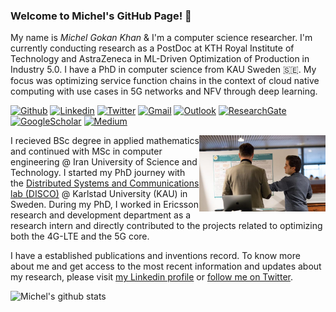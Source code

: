 ### Welcome to Michel's GitHub Page! 👋

My name is _Michel Gokan Khan_ & I'm a computer science researcher. I'm currently conducting research as a PostDoc at KTH Royal Institute of Technology and AstraZeneca in ML-Driven Optimization of Production in Industry 5.0. I have a PhD in computer science from KAU Sweden 🇸🇪. My focus was optimizing service function chains in the context of cloud native computing with use cases in 5G networks and NFV through deep learning.

[![Github](https://img.shields.io/badge/-Github-000?style=flat&logo=Github&logoColor=white)](https://github.com/MichelGokan)
[![Linkedin](https://img.shields.io/badge/-LinkedIn-blue?style=flat&logo=Linkedin&logoColor=white)](https://www.linkedin.com/in/michelgokan/)
[![Twitter](https://img.shields.io/twitter/url?style=social&url=https://twitter.com/KristinaUlicna)](https://twitter.com/michelgokan)
[![Gmail](https://img.shields.io/badge/-Gmail-critical?style=flat-square&logo=Gmail&logoColor=white&link=mailto:gokan.michel@gmail.com)](mailto:gokan.michel@gmail.com)
[![Outlook](https://img.shields.io/badge/-Outlook-0078D4?style=flat&logo=Microsoft-Outlook&logoColor=white)](mailto:michel.gokan@kau.se)
[![ResearchGate](https://img.shields.io/badge/-ResearchGate-green?style=flat&logo=ResearchGate&logoColor=white)](https://www.researchgate.net/profile/Michel_Gokan_Khan)
[![GoogleScholar](https://img.shields.io/badge/-Google%20Scholar-9cf?style=flat&logo=Google&logoColor=white)](https://scholar.google.com/citations?user=LJV0pHQAAAAJ&hl=en)
[![Medium](https://img.shields.io/badge/-Medium-black?style=flat&logo=Medium&logoColor=white)](https://michelgokankhan.medium.com/)

<!-- Any image aligned to the right. Beware the width -->
<img width="40%" align="right" alt="LIDo_Int" src="https://raw.githubusercontent.com/michelgokan/michelgokan/main/IAB-Posterpresentation_0.jpg" />

I recieved BSc degree in applied mathematics and continued with MSc in computer engineering @ Iran University of Science and Technology. I started my PhD journey with the [Distributed Systems and Communications lab (DISCO)](https://www.kau.se/en/cs/research/research-areas/computer-networking-disco/disco-distributed-systems-and-communications "DISCO lab") @ Karlstad University (KAU) in Sweden. During my PhD, I worked in Ericsson research and development department as a research intern and directly contributed to the projects related to optimizing both the 4G-LTE and the 5G core.

I have a established publications and inventions record. To know more about me and get access to the most recent information and updates about my research, please visit [my Linkedin profile](https://www.linkedin.com/in/michelgokan/) or [follow me on Twitter](https://twitter.com/michelgokan).

![Michel's github stats](https://github-readme-stats.vercel.app/api?username=michelgokan&show_icons=true)
